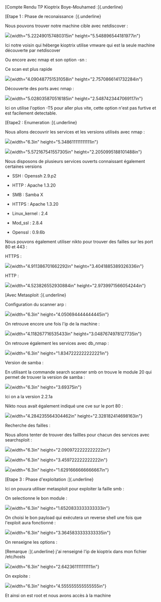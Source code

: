 [Compte Rendu TP Kioptrix Boye-Mouhamed :]{.underline}

[Etape 1 : Phase de reconaissance :]{.underline}

Nous pouvons trouver notre machine cible avec netdiscover :

![](media/image1.png){width="5.222490157480315in" height="5.548896544181977in"}

Ici notre voisin qui héberge kioptrix utilise vmware qui est la seule
machine découverte par netdiscover

Ou encore avec nmap et son option -sn :

Ce scan est plus rapide

![](media/image2.png){width="4.090487751531058in"
height="2.7570866141732284in"}

Découverte des ports avec nmap :

![](media/image3.png){width="5.028035870516185in"
height="2.5487423447069117in"}

Ici on utilise l'option -T5 pour aller plus vite, cette option n'est pas
furtive et est facilement detectable.

[Etape2 : Enumeration :]{.underline}

Nous allons decouvrir les services et les versions utilisés avec nmap :

![](media/image4.png){width="6.3in"
height="5.348611111111111in"}

![](media/image5.png){width="5.572167541557305in"
height="2.2050995188101488in"}

Nous disposons de plusieurs services ouverts connaissant également
certaines versions 

-   SSH : Openssh 2.9.p2

-   HTTP : Apache 1.3.20

-   SMB : Samba X

-   HTTPS : Apache 1.3.20

-   Linux_kernel : 2.4

-   Mod_ssl : 2.8.4

-   Openssl : 0.9.6b

Nous pouvons également utiliser nikto pour trouver des failles sur les
port 80 et 443 :

HTTPS :

![](media/image6.png){width="4.911386701662292in"
height="3.4041885389326336in"}

HTTP :

![](media/image7.png){width="4.523826552930884in"
height="2.9739971566054244in"}

[Avec Metasploit :]{.underline}

Configuration du scanner arp :

![](media/image8.png){width="6.3in"
height="4.050694444444445in"}

On retrouve encore une fois l'ip de la machine :

![](media/image9.png){width="4.118267716535433in"
height="3.0487674978127735in"}

On retrouve également les services avec db_nmap :

![](media/image10.png){width="6.3in"
height="1.8347222222222221in"}

Version de samba :

En utilisant la commande search scanner smb on trouve le module 20 qui
permet de trouver la version de samba :

![](media/image11.png){width="6.3in"
height="3.69375in"}

Ici on a la version 2.2.1a

Nikto nous avait également indiqué une cve sur le port 80 :

![](media/image12.png){width="4.284235564304462in"
height="2.328182414698163in"}

Recherche des failles :

Nous allons tenter de trouver des faillles pour chacun des services avec
searchsploit :

![](media/image13.png){width="6.3in"
height="2.0909722222222222in"}

![](media/image14.png){width="6.3in"
height="3.459722222222222in"}

![](media/image15.png){width="6.3in"
height="1.6291666666666667in"}

[Etape 3 : Phase d'exploitation :]{.underline}

Ici on pouura utiliser metasploit pour exploiter la faille smb :

On selectionne le bon module :

![](media/image16.png){width="6.3in"
height="1.6520833333333333in"}

On choisi le bon payload qui exécutera un reverse shell une fois que
l'exploit aura fonctionné :

![](media/image17.png){width="6.3in"
height="3.3645833333333335in"}

On renseigne les options :

[Remarque :]{.underline} j'ai renseigné l'ip de kioptrix dans mon
fichier /etc/hosts

![](media/image18.png){width="6.3in"
height="2.642361111111111in"}

On exploite :

![](media/image19.png){width="6.3in"
height="4.555555555555555in"}

Et ainsi on est root et nous avons accès à la machine 
